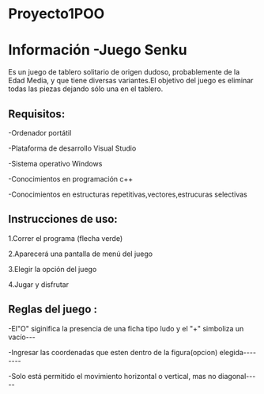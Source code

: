 # Proyecto1POO
Información -Juego Senku
========================
Es un juego de tablero solitario de origen dudoso, probablemente de la Edad Media, y que tiene diversas variantes.El objetivo del juego es eliminar todas las piezas dejando sólo una en el tablero.

Requisitos:
----------
-Ordenador portátil

-Plataforma de desarrollo Visual Studio

-Sistema operativo Windows

-Conocimientos en programación c++ 

-Conocimientos en estructuras repetitivas,vectores,estrucuras selectivas
 
 Instrucciones de uso:
 ---------------------
 1.Correr el programa (flecha verde)
 
 2.Aparecerá una pantalla de menú del juego
 
 3.Elegir la opción del juego
 
 4.Jugar y disfrutar

Reglas del juego :
------------------
-El"O" siginifica la presencia de una ficha tipo ludo y el "+" simboliza un vacío---

-Ingresar las coordenadas que esten dentro de la figura(opcion) elegida--------

-Solo está permitido el movimiento horizontal o vertical, mas  no diagonal-----

  
